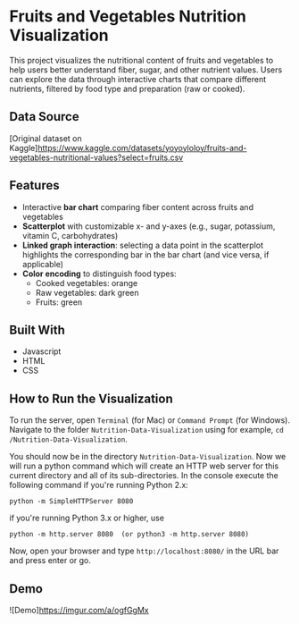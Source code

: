 # Fruits and Vegetables Nutrition Visualization
This project visualizes the nutritional content of fruits and vegetables to help users better understand fiber, sugar, and other nutrient values. Users can explore the data through interactive charts that compare different nutrients, filtered by food type and preparation (raw or cooked).

## Data Source
[Original dataset on Kaggle]https://www.kaggle.com/datasets/yoyoyloloy/fruits-and-vegetables-nutritional-values?select=fruits.csv

## Features
- Interactive **bar chart** comparing fiber content across fruits and vegetables
- **Scatterplot** with customizable x- and y-axes (e.g., sugar, potassium, vitamin C, carbohydrates)
- **Linked graph interaction**: selecting a data point in the scatterplot highlights the corresponding bar in the bar chart (and vice versa, if applicable)
- **Color encoding** to distinguish food types:
  - Cooked vegetables: orange
  - Raw vegetables: dark green
  - Fruits: green

## Built With
- Javascript
- HTML
- CSS

## How to Run the Visualization
To run the server, open `Terminal` (for Mac) or `Command Prompt` (for Windows). Navigate to the folder `Nutrition-Data-Visualization` using for example, `cd /Nutrition-Data-Visualization`.

You should now be in the directory `Nutrition-Data-Visualization`. Now we will run a python command which will create an HTTP web server for this current directory and all of its sub-directories. In the console execute the following command if you're running Python 2.x:

    python -m SimpleHTTPServer 8080

if you're running Python 3.x or higher, use

    python -m http.server 8080  (or python3 -m http.server 8080)

Now, open your browser and type `http://localhost:8080/` in the URL bar and press enter or go.

## Demo
![Demo]https://imgur.com/a/ogfGgMx

